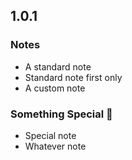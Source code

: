 ## 1.0.1

### Notes

- A standard note
- Standard note first only
- A custom note

### Something Special 🚀

- Special note
- Whatever note
